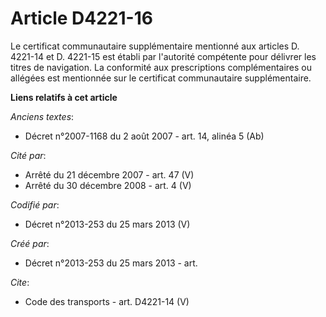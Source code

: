 # Article D4221-16

Le certificat communautaire supplémentaire mentionné aux articles D. 4221-14 et D. 4221-15 est établi par l'autorité
compétente pour délivrer les titres de navigation. La conformité aux prescriptions complémentaires ou allégées est mentionnée
sur le certificat communautaire supplémentaire.

**Liens relatifs à cet article**

_Anciens textes_:

  - Décret n°2007-1168 du 2 août 2007 - art. 14, alinéa 5 (Ab)

_Cité par_:

  - Arrêté du 21 décembre 2007 - art. 47 (V)
  - Arrêté du 30 décembre 2008 - art. 4 (V)

_Codifié par_:

  - Décret n°2013-253 du 25 mars 2013 (V)

_Créé par_:

  - Décret n°2013-253 du 25 mars 2013 - art.

_Cite_:

  - Code des transports - art. D4221-14 (V)
